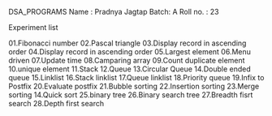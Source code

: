  DSA_PROGRAMS
 Name : Pradnya Jagtap
 Batch: A
 Roll no. : 23

 Experiment list
 
 01.Fibonacci number
 02.Pascal triangle
 03.Display record in ascending order
 04.Display record in ascending order
 05.Largest element
 06.Menu driven
 07.Update time
 08.Camparing array
 09.Count duplicate element
 10.unique element
 11.Stack
 12.Queue
 13.Circular Queue
 14.Double ended queue
 15.Linklist
 16.Stack linklist
 17.Queue linklist
 18.Priority queue
 19.Infix to Postfix
 20.Evaluate postfix
 21.Bubble sorting
 22.Insertion sorting
 23.Merge sorting
 14.Quick sort
 25.binary tree
 26.Binary search tree
 27.Breadth fisrt search
 28.Depth first search
